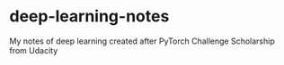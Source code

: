 # deep-learning-notes
My notes of deep learning created after PyTorch Challenge Scholarship from Udacity
